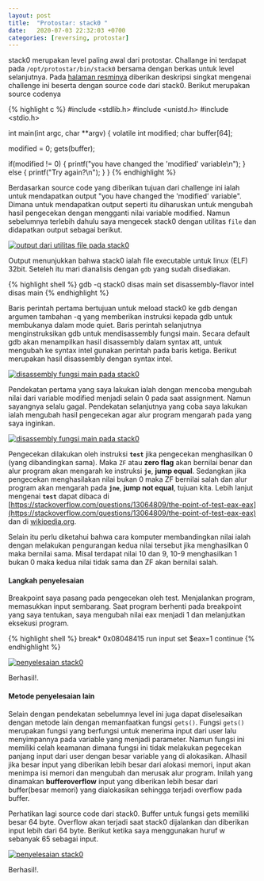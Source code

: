 ```yaml
---
layout: post
title:  "Protostar: stack0 "
date:   2020-07-03 22:32:03 +0700
categories: [reversing, protostar]
---
```


stack0 merupakan level paling awal dari protostar. Challange ini terdapat pada `/opt/protostar/bin/stack0` bersama dengan berkas untuk level selanjutnya. Pada [halaman resminya](https://exploit-exercises.lains.space/protostar/stack0/) diberikan deskripsi singkat mengenai challenge ini beserta dengan source code dari stack0. Berikut merupakan source codenya

{% highlight c %}
#include <stdlib.h>
#include <unistd.h>
#include <stdio.h>

int main(int argc, char **argv)
{
  volatile int modified;
  char buffer[64];

  modified = 0;
  gets(buffer);

  if(modified != 0) {
      printf("you have changed the 'modified' variable\n");
  } else {
      printf("Try again?\n");
  }
}
{% endhighlight %}

Berdasarkan source code yang diberikan tujuan dari challenge ini ialah untuk mendapatkan output "you have changed the 'modified' variable". Dimana untuk mendapatkan output seperti itu diharuskan untuk mengubah hasil pengecekan dengan mengganti nilai variable modified. Namun sebelumnya terlebih dahulu saya mengecek stack0 dengan utilitas `file` dan didapatkan output sebagai berikut.

[![output dari utilitas file pada stack0](../../assets/protostar-stack0-1.png)](../../assets/protostar-stack0-1.png)

Output menunjukkan bahwa stack0 ialah file executable untuk linux (ELF) 32bit. Seteleh itu mari dianalisis dengan `gdb` yang sudah disediakan.

{% highlight shell %}
gdb -q stack0
disas main
set disassembly-flavor intel
disas main
{% endhighlight %}

Baris perintah pertama bertujuan untuk meload stack0 ke gdb dengan argumen tambahan -q yang memberikan instruksi kepada gdb untuk membukanya dalam mode quiet. Baris perintah selanjutnya menginstruksikan gdb untuk mendisassembly fungsi main. Secara default gdb akan menampilkan hasil disassembly dalam syntax att, untuk mengubah ke syntax intel gunakan perintah pada baris ketiga. Berikut merupakan hasil disassembly dengan syntax intel.

[![disassembly fungsi main pada stack0](../../assets/protostar-stack0-2.png)](../../assets/protostar-stack0-2.png)

Pendekatan pertama yang saya lakukan ialah dengan mencoba mengubah nilai dari variable modified menjadi selain 0 pada saat assignment. Namun sayangnya selalu gagal.
Pendekatan selanjutnya yang coba saya lakukan ialah mengubah hasil pengecekan agar alur program mengarah pada yang saya inginkan.

[![disassembly fungsi main pada stack0](../../assets/protostar-stack0-3.png)](../../assets/protostar-stack0-3.png)

Pengecekan dilakukan oleh instruksi **`test`** jika pengecekan menghasilkan 0 (yang dibandingkan sama). Maka `ZF` atau **zero flag** akan bernilai benar dan alur program akan mengarah ke instruksi **`je`**, **jump equal**. Sedangkan jika pengecekan menghasilakan nilai bukan 0 maka ZF bernilai salah dan alur program akan mengarah pada **`jne`**, **jump not equal**, tujuan kita. Lebih lanjut mengenai **`test`** dapat dibaca di [https://stackoverflow.com/questions/13064809/the-point-of-test-eax-eax](https://stackoverflow.com/questions/13064809/the-point-of-test-eax-eax) dan di [wikipedia.org](https://en.wikipedia.org/wiki/TEST_(x86_instruction)).

Selain itu perlu diketahui bahwa cara komputer membandingkan nilai ialah dengan melakukan pengurangan kedua nilai tersebut jika menghasilkan 0 maka bernilai sama. Misal terdapat nilai 10 dan 9, 10-9 menghasilkan 1 bukan 0 maka kedua nilai tidak sama dan ZF akan bernilai salah. 


#### Langkah penyelesaian
Breakpoint saya pasang pada pengecekan oleh test. Menjalankan program, memasukkan input sembarang. Saat program berhenti pada breakpoint yang saya tentukan, saya mengubah nilai eax menjadi 1 dan melanjutkan eksekusi program.

{% highlight shell %}
break* 0x08048415
run
input
set $eax=1
continue
{% endhighlight %}

[![penyelesaian stack0](../../assets/protostar-stack0-4.png)](../../assets/protostar-stack0-4.png)

Berhasil!.

#### Metode penyelesaian lain
Selain dengan pendekatan sebelumnya level ini juga dapat diselesaikan dengan metode lain dengan memanfaatkan fungsi `gets()`. Fungsi `gets()` merupakan fungsi yang berfungsi untuk menerima input dari user lalu menyimpannya pada variable yang menjadi parameter. Namun fungsi ini memiliki celah keamanan dimana fungsi ini tidak melakukan pegecekan panjang input dari user dengan besar variable yang di alokasikan. Alhasil jika besar input yang diberikan lebih besar dari alokasi memori, input akan menimpa isi memori dan mengubah dan merusak alur program. Inilah yang dinamakan **bufferoverflow** input yang diberikan lebih besar dari buffer(besar memori) yang dialokasikan sehingga terjadi overflow pada buffer.

Perhatikan lagi source code dari stack0. Buffer untuk fungsi gets memiliki besar 64 byte. Overflow akan terjadi saat stack0 dijalankan dan diberikan input lebih dari 64 byte. Berikut ketika saya menggunakan huruf w sebanyak 65 sebagai input.

[![penyelesaian stack0](../../assets/protostar-stack0-5.png)](../../assets/protostar-stack0-5.png)

Berhasil!.